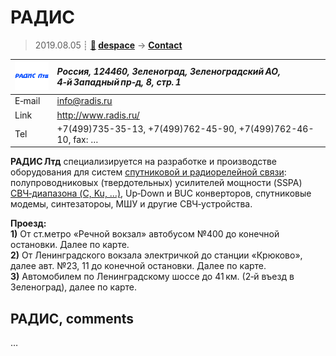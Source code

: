 # РАДИС
> 2019.08.05 ┊ **[🚀](../index/index.md) [despace](index.md)** → **[Contact](contact.md)**

|[![](f/contact/r/radis_logo1_thumb.png)](f/contact/r/radis_logo1.png)|*Россия, 124460, Зеленоград, Зеленоградский АО, 4‑й Западный пр‑д, 8, стр. 1*|
|:--|:--|
|E‑mail| <info@radis.ru> |
|Link| <http://www.radis.ru/> |
|Tel| +7(499)735-35-13, +7(499)762-45-90, +7(499)762-46-10, fax: … |

**РАДИС Лтд** специализируется на разработке и производстве оборудования для систем [спутниковой и радиорелейной связи](comms.md): полупроводниковых (твердотельных) усилителей мощности (SSPA) [СВЧ‑диапазона (C, Ku, …)](rf.md), Up‑Down и BUC конверторов, спутниковые модемы, синтезатороы, МШУ и другие СВЧ‑устройства.

**Проезд:**  
**1)** От ст.метро «Речной вокзал» автобусом №400 до конечной остановки. Далее по карте.  
**2)** От Ленинградского вокзала электричкой до станции «Крюково», далее авт. №23, 11 до конечной остановки. Далее по карте.  
**3)** Автомобилем по Ленинградскому шоссе до 41 км. (2‑й въезд в Зеленоград), далее по карте.


<p style="page-break-after:always"> </p>

## РАДИС, comments

…
